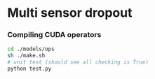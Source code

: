 # Multi sensor dropout

### Compiling CUDA operators
```bash
cd ./models/ops
sh ./make.sh
# unit test (should see all checking is True)
python test.py
```
